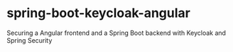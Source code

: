 # spring-boot-keycloak-angular
Securing a Angular frontend and a Spring Boot backend with Keycloak and Spring Security
